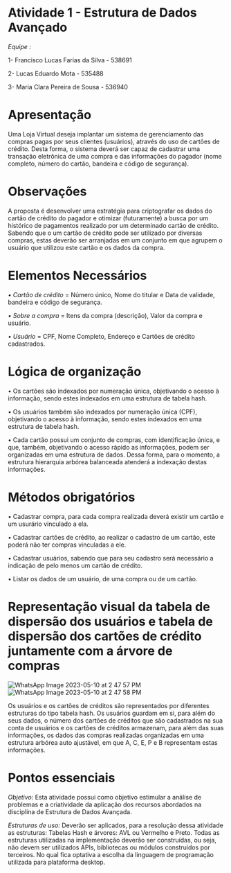 # Atividade 1 - Estrutura de Dados Avançado
*Equipe :*

1- Francisco Lucas Farias da Silva - 538691

2- Lucas Eduardo Mota - 535488

3- Maria Clara Pereira de Sousa - 536940


# Apresentação
Uma Loja Virtual deseja implantar um sistema de gerenciamento das compras pagas por seus
clientes (usuários), através do uso de cartões de crédito. Desta forma, o sistema deverá ser
capaz de cadastrar uma transação eletrônica de uma compra e das informações do pagador
(nome completo, número do cartão, bandeira e código de segurança). 

# Observações
A proposta é desenvolver uma estratégia para criptografar os dados do cartão de crédito do
pagador e otimizar (futuramente) a busca por um histórico de pagamentos realizado por um
determinado cartão de crédito. Sabendo que o um cartão de crédito pode ser utilizado por
diversas compras, estas deverão ser arranjadas em um conjunto em que agrupem o usuário
que utilizou este cartão e os dados da compra.

# Elementos Necessários
*• Cartão de crédito* = Número único, Nome do titular e Data de validade, bandeira e código de segurança.

*• Sobre a compra* = Itens da compra (descrição), Valor da compra e usuário.

*• Usuário* = CPF, Nome Completo, Endereço e Cartões de crédito cadastrados.

# Lógica de organização
• Os cartões são indexados por numeração única, objetivando o acesso à informação,
sendo estes indexados em uma estrutura de tabela hash.

• Os usuários também são indexados por numeração única (CPF), objetivando o acesso à
informação, sendo estes indexados em uma estrutura de tabela hash.

• Cada cartão possui um conjunto de compras, com identificação única, e que, também,
objetivando o acesso rápido as informações, podem ser organizadas em uma estrutura
de dados. Dessa forma, para o momento, a estrutura hierarquia arbórea balanceada
atenderá a indexação destas informações.

# Métodos obrigatórios
• Cadastrar compra, para cada compra realizada deverá existir um cartão e um usurário
vinculado a ela.

• Cadastrar cartões de crédito, ao realizar o cadastro de um cartão, este poderá não ter
compras vinculadas a ele.

• Cadastrar usuários, sabendo que para seu cadastro será necessário a indicação de pelo
menos um cartão de crédito.

• Listar os dados de um usuário, de uma compra ou de um cartão.

# Representação visual da tabela de dispersão dos usuários e tabela de dispersão dos cartões de crédito juntamente com a árvore de compras
![WhatsApp Image 2023-05-10 at 2 47 57 PM](https://github.com/FILElucas99/Atividade-1---Estrutura-de-dados-avancados/assets/109489204/782517b3-653f-45a9-836b-e25c5d575883)
![WhatsApp Image 2023-05-10 at 2 47 58 PM](https://github.com/FILElucas99/Atividade-1---Estrutura-de-dados-avancados/assets/109489204/f2a10f9e-e345-4c6c-b75d-d2c71425bc40)

Os usuários e os cartões de créditos são representados por diferentes estruturas do tipo tabela
hash. Os usuários guardam em si, para além do seus dados, o número dos cartões de créditos
que são cadastrados na sua conta de usuários e os cartões de créditos armazenam, para além
das suas informações, os dados das compras realizadas organizadas em uma estrutura arbórea
auto ajustável, em que A, C, E, P e B representam estas informações.

# Pontos essenciais
*Objetivo:* Esta atividade possui como objetivo estimular a análise de problemas e a criatividade
da aplicação dos recursos abordados na disciplina de Estrutura de Dados Avançada.

*Estruturas de uso:* Deverão ser aplicados, para a resolução dessa atividade as estruturas: Tabelas
Hash e árvores: AVL ou Vermelho e Preto. Todas as estruturas utilizadas na implementação
deverão ser construídas, ou seja, não devem ser utilizados APIs, bibliotecas ou módulos
construídos por terceiros. No qual fica optativa a escolha da linguagem de programação utilizada para plataforma desktop.
